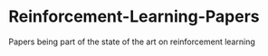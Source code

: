 # Reinforcement-Learning-Papers
Papers being part of the state of the art on reinforcement learning
